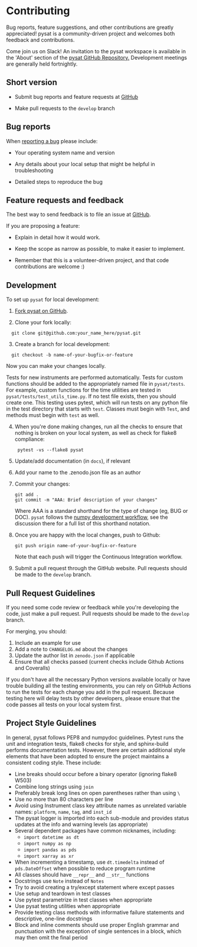 Contributing
============

Bug reports, feature suggestions, and other contributions are greatly
appreciated!  pysat is a community-driven project and welcomes both feedback and
contributions.

Come join us on Slack! An invitation to the pysat workspace is available
in the 'About' section of the
[pysat GitHub Repository.](https://github.com/pysat/pysat) Development meetings
are generally held fortnightly.

Short version
-------------

* Submit bug reports and feature requests at [GitHub](https://github.com/pysat/pysat/issues)

* Make pull requests to the ``develop`` branch

Bug reports
-----------

When [reporting a bug](https://github.com/pysat/pysat/issues) please
include:

* Your operating system name and version

* Any details about your local setup that might be helpful in troubleshooting

* Detailed steps to reproduce the bug

Feature requests and feedback
-----------------------------

The best way to send feedback is to file an issue at
[GitHub](https://github.com/pysat/pysat/issues).

If you are proposing a feature:

* Explain in detail how it would work.

* Keep the scope as narrow as possible, to make it easier to implement.

* Remember that this is a volunteer-driven project, and that code contributions
  are welcome :)

Development
-----------

To set up `pysat` for local development:

1. [Fork pysat on GitHub](https://github.com/pysat/pysat/fork).

2. Clone your fork locally:

  ```
    git clone git@github.com:your_name_here/pysat.git
  ```

3. Create a branch for local development:

  ```
    git checkout -b name-of-your-bugfix-or-feature
  ```

   Now you can make your changes locally.

   Tests for new instruments are performed automatically.  Tests for custom
   functions should be added to the appropriately named file in ``pysat/tests``.
   For example, custom functions for the time utilities are tested in
   ``pysat/tests/test_utils_time.py``.  If no test file exists, then you should
   create one.  This testing uses pytest, which will run tests on any python
   file in the test directory that starts with ``test``.  Classes must begin
   with ``Test``, and methods must begin with ``test`` as well.

4. When you're done making changes, run all the checks to ensure that nothing
   is broken on your local system, as well as check for flake8 compliance:

   ```
    pytest -vs --flake8 pysat
   ```

5. Update/add documentation (in ``docs``), if relevant

6. Add your name to the .zenodo.json file as an author

7. Commit your changes:
   ```
   git add .
   git commit -m "AAA: Brief description of your changes"
   ```
   Where AAA is a standard shorthand for the type of change (eg, BUG or DOC).
   `pysat` follows the [numpy development workflow](https://numpy.org/doc/stable/dev/development_workflow.html),
   see the discussion there for a full list of this shorthand notation.  

8. Once you are happy with the local changes, push to Github:
   ```
   git push origin name-of-your-bugfix-or-feature
   ```
   Note that each push will trigger the Continuous Integration workflow.

9. Submit a pull request through the GitHub website. Pull requests should be
   made to the ``develop`` branch.

Pull Request Guidelines
-----------------------

If you need some code review or feedback while you're developing the code, just
make a pull request. Pull requests should be made to the ``develop`` branch.

For merging, you should:

1. Include an example for use
2. Add a note to ``CHANGELOG.md`` about the changes
3. Update the author list in ``zenodo.json`` if applicable
4. Ensure that all checks passed (current checks include Github Actions and Coveralls)

If you don't have all the necessary Python versions available locally or
have trouble building all the testing environments, you can rely on
GitHub Actions to run the tests for each change you add in the pull
request. Because testing here will delay tests by other developers,
please ensure that the code passes all tests on your local system first.


Project Style Guidelines
------------------------

In general, pysat follows PEP8 and numpydoc guidelines.  Pytest runs the unit
and integration tests, flake8 checks for style, and sphinx-build performs
documentation tests.  However, there are certain additional style elements that
have been adopted to ensure the project maintains a consistent coding style.
These include:

* Line breaks should occur before a binary operator (ignoring flake8 W503)
* Combine long strings using `join`
* Preferably break long lines on open parentheses rather than using `\`
* Use no more than 80 characters per line
* Avoid using Instrument class key attribute names as unrelated variable names:
  `platform`, `name`, `tag`, and `inst_id`
* The pysat logger is imported into each sub-module and provides status updates
  at the info and warning levels (as appropriate)
* Several dependent packages have common nicknames, including:
  * `import datetime as dt`
  * `import numpy as np`
  * `import pandas as pds`
  * `import xarray as xr`
* When incrementing a timestamp, use `dt.timedelta` instead of `pds.DateOffset`
  when possible to reduce program runtime
* All classes should have `__repr__` and `__str__` functions
* Docstrings use `Note` instead of `Notes`
* Try to avoid creating a try/except statement where except passes
* Use setup and teardown in test classes
* Use pytest parametrize in test classes when appropriate
* Use pysat testing utilities when appropriate
* Provide testing class methods with informative failure statements and
  descriptive, one-line docstrings
* Block and inline comments should use proper English grammar and punctuation
  with the exception of single sentences in a block, which may then omit the
  final period
